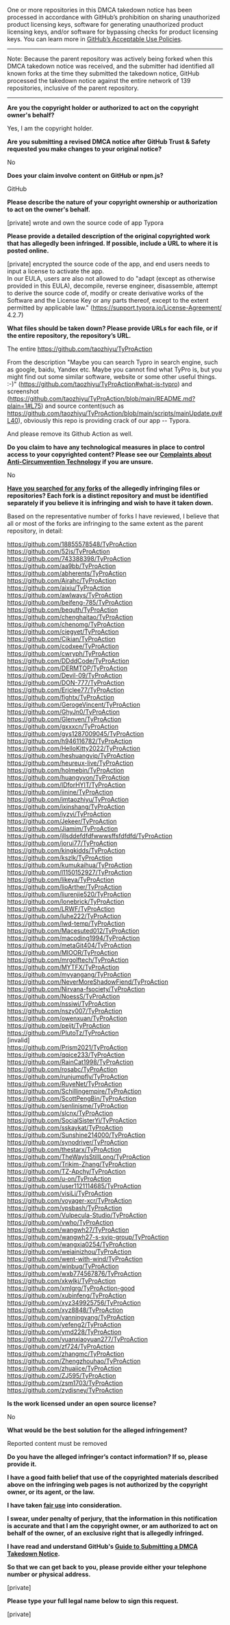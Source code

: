 One or more repositories in this DMCA takedown notice has been processed in accordance with GitHub’s prohibition on sharing unauthorized product licensing keys, software for generating unauthorized product licensing keys, and/or software for bypassing checks for product licensing keys.
You can learn more in [GitHub’s Acceptable Use Policies](https://docs.github.com/en/github/site-policy/github-acceptable-use-policies).

---

Note: Because the parent repository was actively being forked when this DMCA takedown notice was received, and the submitter had identified all known forks at the time they submitted the takedown notice, GitHub processed the takedown notice against the entire network of 139 repositories, inclusive of the parent repository.

--- 

**Are you the copyright holder or authorized to act on the copyright owner's behalf?**

Yes, I am the copyright holder.

**Are you submitting a revised DMCA notice after GitHub Trust & Safety requested you make changes to your original notice?**

No

**Does your claim involve content on GitHub or npm.js?**

GitHub

**Please describe the nature of your copyright ownership or authorization to act on the owner's behalf.**

[private] wrote and own the source code of app Typora

**Please provide a detailed description of the original copyrighted work that has allegedly been infringed. If possible, include a URL to where it is posted online.**

[private] encrypted the source code of the app, and end users needs to input a license to activate the app.  
In our EULA, users are also not allowed to do "adapt (except as otherwise provided in this EULA), decompile, reverse engineer, disassemble, attempt to derive the source code of, modify or create derivative works of the Software and the License Key or any parts thereof, except to the extent permitted by applicable law." (https://support.typora.io/License-Agreement/ 4.2.7)

**What files should be taken down? Please provide URLs for each file, or if the entire repository, the repository’s URL.**

The entire https://github.com/taozhiyu/TyProAction

From the description "Maybe you can search Typro in search engine, such as google, baidu, Yandex etc. Maybe you cannot find what TyPro is, but you might find out some similar software, website or some other useful things. :-)" (https://github.com/taozhiyu/TyProAction#what-is-typro) and screenshot (https://github.com/taozhiyu/TyProAction/blob/main/README.md?plain=1#L75) and source content(such as https://github.com/taozhiyu/TyProAction/blob/main/scripts/mainUpdate.py#L40), obviously this repo is providing crack of our app -- Typora.

And please remove its Github Action as well.

**Do you claim to have any technological measures in place to control access to your copyrighted content? Please see our <a href="https://docs.github.com/articles/guide-to-submitting-a-dmca-takedown-notice#complaints-about-anti-circumvention-technology">Complaints about Anti-Circumvention Technology</a> if you are unsure.**

No

**<a href="https://docs.github.com/articles/dmca-takedown-policy#b-what-about-forks-or-whats-a-fork">Have you searched for any forks</a> of the allegedly infringing files or repositories? Each fork is a distinct repository and must be identified separately if you believe it is infringing and wish to have it taken down.**

Based on the representative number of forks I have reviewed, I believe that all or most of the forks are infringing to the same extent as the parent repository, in detail:

  
https://github.com/18855578548/TyProAction  
https://github.com/52js/TyProAction  
https://github.com/743388398/TyProAction  
https://github.com/aa9bb/TyProAction  
https://github.com/abherents/TyProAction  
https://github.com/Airahc/TyProAction  
https://github.com/aixiu/TyProAction  
https://github.com/awlways/TyProAction  
https://github.com/beifeng-785/TyProAction  
https://github.com/bequth/TyProAction  
https://github.com/chenghaitao/TyProAction  
https://github.com/chenomg/TyProAction  
https://github.com/ciegyet/TyProAction  
https://github.com/Cikian/TyProAction  
https://github.com/codxee/TyProAction  
https://github.com/cwryph/TyProAction  
https://github.com/DDddCode/TyProAction  
https://github.com/DERMTOP/TyProAction  
https://github.com/Devil-09/TyProAction  
https://github.com/DON-777/TyProAction  
https://github.com/Ericlee77/TyProAction  
https://github.com/fightx/TyProAction  
https://github.com/GerogeVincent/TyProAction  
https://github.com/GhyJn0/TyProAction  
https://github.com/Glenven/TyProAction  
https://github.com/gxxxcn/TyProAction  
https://github.com/gys1287009045/TyProAction  
https://github.com/h946116782/TyProAction  
https://github.com/HelloKitty2022/TyProAction  
https://github.com/heshuangvip/TyProAction  
https://github.com/heureux-live/TyProAction  
https://github.com/holmebin/TyProAction  
https://github.com/huangyvon/TyProAction  
https://github.com/IDforHYIT/TyProAction  
https://github.com/iinine/TyProAction  
https://github.com/imtaozhiyu/TyProAction  
https://github.com/ixinshang/TyProAction  
https://github.com/iyzyi/TyProAction  
https://github.com/Jekeer/TyProAction  
https://github.com/Jiamim/TyProAction  
https://github.com/jllsddefdfdfwwwsffsfdfdfd/TyProAction  
https://github.com/jorui77/TyProAction  
https://github.com/kingkidds/TyProAction  
https://github.com/kszlk/TyProAction  
https://github.com/kumukaihua/TyProAction  
https://github.com/l1150152927/TyProAction  
https://github.com/likeya/TyProAction  
https://github.com/lioArther/TyProAction  
https://github.com/liurenjie520/TyProAction  
https://github.com/lonebrick/TyProAction  
https://github.com/LRWF/TyProAction  
https://github.com/luhe222/TyProAction  
https://github.com/lwd-temp/TyProAction  
https://github.com/Macesuted012/TyProAction  
https://github.com/macoding1994/TyProAction  
https://github.com/metaGit404/TyProAction  
https://github.com/MIOOR/TyProAction  
https://github.com/mrgolftech/TyProAction  
https://github.com/MYTFX/TyProAction  
https://github.com/myyangang/TyProAction  
https://github.com/NeverMoreShadowFiend/TyProAction  
https://github.com/Nirvana-fsociety/TyProAction  
https://github.com/NoessS/TyProAction  
https://github.com/nssiwi/TyProAction  
https://github.com/nszy007/TyProAction  
https://github.com/owenxuan/TyProAction  
https://github.com/peijt/TyProAction  
https://github.com/PlutoTz/TyProAction  
[invalid]    
https://github.com/Prism2021/TyProAction  
https://github.com/qqice233/TyProAction  
https://github.com/RainCat1998/TyProAction  
https://github.com/rosabc/TyProAction  
https://github.com/runjumpfly/TyProAction  
https://github.com/RuyeNet/TyProAction  
https://github.com/Schillingempire/TyProAction  
https://github.com/ScottPengBin/TyProAction  
https://github.com/senlinisme/TyProAction  
https://github.com/slcnx/TyProAction  
https://github.com/SocialSisterYi/TyProAction  
https://github.com/sskaykat/TyProAction  
https://github.com/Sunshine214000/TyProAction  
https://github.com/synodriver/TyProAction  
https://github.com/thestarx/TyProAction  
https://github.com/TheWayIsStillLong/TyProAction  
https://github.com/Trikim-Zhang/TyProAction  
https://github.com/TZ-Apchy/TyProAction  
https://github.com/u-on/TyProAction  
https://github.com/user1121114685/TyProAction  
https://github.com/visiLi/TyProAction  
https://github.com/voyager-xcr/TyProAction  
https://github.com/vpsbash/TyProAction  
https://github.com/Vulpecula-Studio/TyProAction  
https://github.com/vwho/TyProAction  
https://github.com/wangwh27/TyProAction  
https://github.com/wangwh27-s-svip-group/TyProAction  
https://github.com/wangxia0254/TyProAction  
https://github.com/weiainizhou/TyProAction  
https://github.com/went-with-wind/TyProAction  
https://github.com/winbug/TyProAction  
https://github.com/wxb774567876/TyProAction  
https://github.com/xkwlkj/TyProAction  
https://github.com/xmlgrg/TyProAction-good  
https://github.com/xubinfeng/TyProAction  
https://github.com/xyz349925756/TyProAction  
https://github.com/xyz8848/TyProAction  
https://github.com/yanningyang/TyProAction  
https://github.com/yefeng2/TyProAction  
https://github.com/ymd228/TyProAction  
https://github.com/yuanxiaoyuan277/TyProAction  
https://github.com/zf724/TyProAction  
https://github.com/zhangmc/TyProAction  
https://github.com/Zhengzhouhao/TyProAction  
https://github.com/zhuaiice/TyProAction  
https://github.com/ZJ595/TyProAction  
https://github.com/zsm1703/TyProAction  
https://github.com/zydisney/TyProAction  

**Is the work licensed under an open source license?**

No

**What would be the best solution for the alleged infringement?**

Reported content must be removed

**Do you have the alleged infringer’s contact information? If so, please provide it.**

**I have a good faith belief that use of the copyrighted materials described above on the infringing web pages is not authorized by the copyright owner, or its agent, or the law.**

**I have taken <a href="https://www.lumendatabase.org/topics/22">fair use</a> into consideration.**

**I swear, under penalty of perjury, that the information in this notification is accurate and that I am the copyright owner, or am authorized to act on behalf of the owner, of an exclusive right that is allegedly infringed.**

**I have read and understand GitHub's <a href="https://docs.github.com/articles/guide-to-submitting-a-dmca-takedown-notice/">Guide to Submitting a DMCA Takedown Notice</a>.**

**So that we can get back to you, please provide either your telephone number or physical address.**

[private]

**Please type your full legal name below to sign this request.**

[private]
